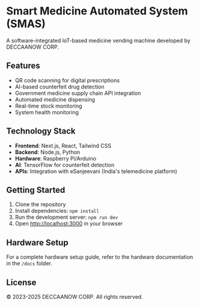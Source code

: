 # Smart Medicine Automated System (SMAS)

A software-integrated IoT-based medicine vending machine developed by DECCAANOW CORP.

## Features

- QR code scanning for digital prescriptions
- AI-based counterfeit drug detection
- Government medicine supply chain API integration
- Automated medicine dispensing
- Real-time stock monitoring
- System health monitoring

## Technology Stack

- **Frontend**: Next.js, React, Tailwind CSS
- **Backend**: Node.js, Python
- **Hardware**: Raspberry Pi/Arduino
- **AI**: TensorFlow for counterfeit detection
- **APIs**: Integration with eSanjeevani (India's telemedicine platform)

## Getting Started

1. Clone the repository
2. Install dependencies: `npm install`
3. Run the development server: `npm run dev`
4. Open [http://localhost:3000](http://localhost:3000) in your browser

## Hardware Setup

For a complete hardware setup guide, refer to the hardware documentation in the `/docs` folder.

## License

© 2023-2025 DECCAANOW CORP. All rights reserved.


